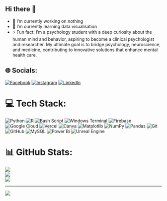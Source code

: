 ## Hi there 👋

- 🔭 I’m currently working on nothing
- 🌱 I’m currently learning data visualisation
- ⚡ Fun fact: I’m a psychology student with a deep curiosity about the human mind and behavior, aspiring to become a clinical psychologist and researcher. My ultimate goal is to bridge psychology, neuroscience, and medicine, contributing to innovative solutions that enhance mental health care.


## 🌐 Socials:
[![Facebook](https://img.shields.io/badge/Facebook-%231877F2.svg?logo=Facebook&logoColor=white)](https://facebook.com/tarif.fateh.1) [![Instagram](https://img.shields.io/badge/Instagram-%23E4405F.svg?logo=Instagram&logoColor=white)](https://instagram.com/taarif_fateh) [![LinkedIn](https://img.shields.io/badge/LinkedIn-%230077B5.svg?logo=linkedin&logoColor=white)](https://linkedin.com/in/taarif-fateh) 

# 💻 Tech Stack:
![Python](https://img.shields.io/badge/python-3670A0?style=for-the-badge&logo=python&logoColor=ffdd54) ![R](https://img.shields.io/badge/r-%23276DC3.svg?style=for-the-badge&logo=r&logoColor=white) ![Bash Script](https://img.shields.io/badge/bash_script-%23121011.svg?style=for-the-badge&logo=gnu-bash&logoColor=white) ![Windows Terminal](https://img.shields.io/badge/Windows%20Terminal-%234D4D4D.svg?style=for-the-badge&logo=windows-terminal&logoColor=white) ![Firebase](https://img.shields.io/badge/firebase-%23039BE5.svg?style=for-the-badge&logo=firebase) ![Google Cloud](https://img.shields.io/badge/GoogleCloud-%234285F4.svg?style=for-the-badge&logo=google-cloud&logoColor=white) ![Vercel](https://img.shields.io/badge/vercel-%23000000.svg?style=for-the-badge&logo=vercel&logoColor=white) ![Canva](https://img.shields.io/badge/Canva-%2300C4CC.svg?style=for-the-badge&logo=Canva&logoColor=white) ![Matplotlib](https://img.shields.io/badge/Matplotlib-%23ffffff.svg?style=for-the-badge&logo=Matplotlib&logoColor=black) ![NumPy](https://img.shields.io/badge/numpy-%23013243.svg?style=for-the-badge&logo=numpy&logoColor=white) ![Pandas](https://img.shields.io/badge/pandas-%23150458.svg?style=for-the-badge&logo=pandas&logoColor=white) ![Git](https://img.shields.io/badge/git-%23F05033.svg?style=for-the-badge&logo=git&logoColor=white) ![GitHub](https://img.shields.io/badge/github-%23121011.svg?style=for-the-badge&logo=github&logoColor=white) ![MySQL](https://img.shields.io/badge/mysql-4479A1.svg?style=for-the-badge&logo=mysql&logoColor=white) ![Power Bi](https://img.shields.io/badge/power_bi-F2C811?style=for-the-badge&logo=powerbi&logoColor=black) ![Unreal Engine](https://img.shields.io/badge/unrealengine-%23313131.svg?style=for-the-badge&logo=unrealengine&logoColor=white)
# 📊 GitHub Stats:
![](https://github-readme-stats.vercel.app/api?username=taarif-fateh&theme=dark&hide_border=false&include_all_commits=false&count_private=false)<br/>
![](https://github-readme-streak-stats.herokuapp.com/?user=taarif-fateh&theme=dark&hide_border=false)<br/>
![](https://github-readme-stats.vercel.app/api/top-langs/?username=taarif-fateh&theme=dark&hide_border=false&include_all_commits=false&count_private=false&layout=compact)

---
[![](https://visitcount.itsvg.in/api?id=taarif-fateh&icon=0&color=0)](https://visitcount.itsvg.in)

<!-- Proudly created with GPRM ( https://gprm.itsvg.in ) -->
